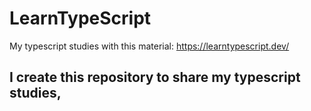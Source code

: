 # LearnTypeScript
My typescript studies with this material: https://learntypescript.dev/

## I create this repository to share my typescript studies,
